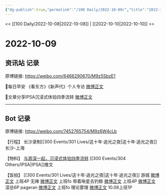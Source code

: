```yaml
---
{"dg-publish":true,"permalink":"/100 Daily/2022-10-09/","title":"2022-10-09","created":"2022-11-13T02:40:22.000+08:00","updated":"2023-04-11T14:46:33.143+08:00"}
---
```



<< [[100 Daily/2022-10-08\|2022-10-08]] | [[2022-10-10\|2022-10-10]] >>

# 2022-10-09

## 资讯站 记录

原博链接: https://weibo.com/6466290670/M9z5SbzE1

🌟每日早安
《看东方》《新声代》个人专访 [微博正文](https://weibo.com/detail/4822583809411947)

🌟文章分享IPSA沉浸式体验四季流转 [微博正文](https://weibo.com/detail/4822636716885256)

---
## Bot 记录

原博链接: https://weibo.com/7452765754/M9z6W4cLb

【行程】
长沙录制[[300 Events/301 Lives/这十年·追光之夜\|这十年·追光之夜]]
长沙-上海

【物料】
[与周深一起，沉浸式体验四季流转](https://weibo.cn/sinaurl?u=https%3A%2F%2Fmp.weixin.qq.com%2Fs%2FpJcCgDjntgSV9Atx9Wo-Xw) [[300 Events/304 Others/IPSA\|IPSA]]推文

【饭拍】
[[300 Events/301 Lives/这十年·追光之夜\|这十年·追光之夜]]
游城
[微博正文](http://weibo.com/1801743981/M9vaDpjyy) 上班4P
无辣
[微博正文](http://weibo.com/7495641082/M9vmAb7zQ) 上班fo
带着啾星去钓鲸
[微博正文](http://weibo.com/3246571812/M9veXsbiY) 上班4P
[微博正文](https://weibo.com/3246571812/M9whqw5Pw) 深总6P
pageran
[微博正文](https://weibo.com/7633014126/M9xAw6OnZ) 上班fo
理论雾理
[微博正文](http://weibo.com/7458115630/M9v69jECe) 10.08上班1P
